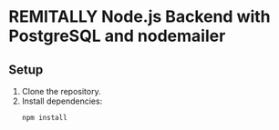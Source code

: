 # REMITALLY Node.js Backend with PostgreSQL and nodemailer

## Setup
1. Clone the repository.
2. Install dependencies:
   ```bash
   npm install
